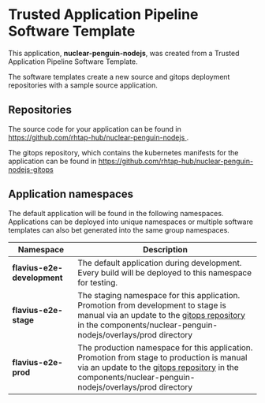 # Trusted Application Pipeline Software Template

This application, **nuclear-penguin-nodejs**, was created from a Trusted Application Pipeline Software Template.

The software templates create a new source and gitops deployment repositories with a sample source application. 

## Repositories

The source code for your application can be found in [https://github.com/rhtap-hub/nuclear-penguin-nodejs ](https://github.com/rhtap-hub/nuclear-penguin-nodejs ).
 
The gitops repository, which contains the kubernetes manifests for the application can be found in 
[https://github.com/rhtap-hub/nuclear-penguin-nodejs-gitops ](https://github.com/rhtap-hub/nuclear-penguin-nodejs-gitops ) 

## Application namespaces 

The default application will be found in the following namespaces. Applications can be deployed into unique namespaces or multiple software templates can also bet generated into the same group namespaces.  

|  Namespace   |  Description   |  
| -------- | -------- |   
| **flavius-e2e-development** | The default application during development. Every build will be deployed to this namespace for testing. | 
| **flavius-e2e-stage** | The staging namespace for this application. Promotion from development to stage is manual via an update to the [gitops repository](https://github.com/rhtap-hub/nuclear-penguin-nodejs-gitops ) in the components/nuclear-penguin-nodejs/overlays/prod directory |  
| **flavius-e2e-prod** | The production namespace for this application. Promotion from stage to production is manual via an update to the [gitops repository](https://github.com/rhtap-hub/nuclear-penguin-nodejs-gitops ) in the components/nuclear-penguin-nodejs/overlays/prod directory | 